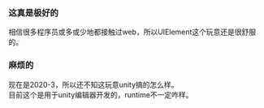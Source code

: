 ### 这真是极好的
相信很多程序员或多或少地都接触过web，所以UIElement这个玩意还是很舒服的。  
### 麻烦的
现在是2020-3，所以还不知这玩意unity搞的怎么样。  
目前这个是用于unity编辑器开发的，runtime不一定咋样。